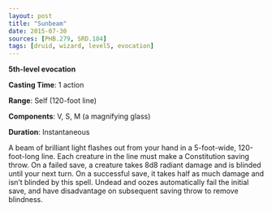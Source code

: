 ```yaml
---
layout: post
title: "Sunbeam"
date: 2015-07-30
sources: [PHB.279, SRD.184]
tags: [druid, wizard, level5, evocation]
---
```


**5th-level evocation**

**Casting Time**: 1 action

**Range**: Self (120-foot line)

**Components**: V, S, M (a magnifying glass)

**Duration**: Instantaneous

A beam of brilliant light flashes out from your hand in a 5-foot-wide, 120-foot-long line. Each creature in the line must make a Constitution saving throw. On a failed save, a creature takes 8d8 radiant damage and is blinded until your next turn. On a successful save, it takes half as much damage and isn’t blinded by this spell. Undead and oozes automatically fail the initial save, and have disadvantage on subsequent saving throw to remove blindness.
